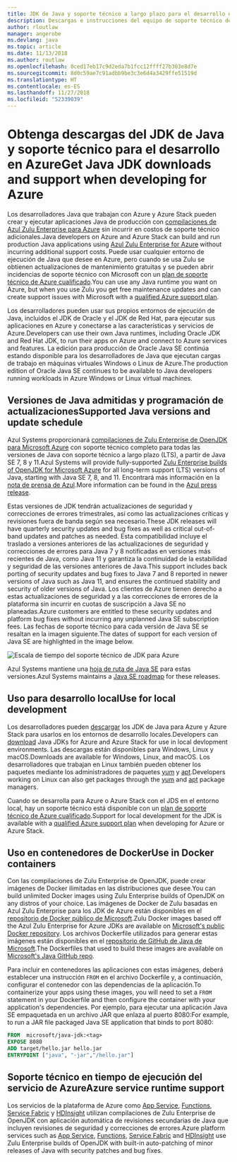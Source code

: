 ```yaml
---
title: JDK de Java y soporte técnico a largo plazo para el desarrollo en Azure
description: Descargas e instrucciones del equipo de soporte técnico de Azure para el desarrollo y ejecución de aplicaciones Java.
author: rloutlaw
manager: angerobe
ms.devlang: java
ms.topic: article
ms.date: 11/13/2018
ms.author: routlaw
ms.openlocfilehash: 0ced17eb17c9d2eda7b1fcc12ffff27b303e8d7e
ms.sourcegitcommit: 8d0c59ae7c91adbb9be3c3e6d4a3429ffe51519d
ms.translationtype: HT
ms.contentlocale: es-ES
ms.lasthandoff: 11/27/2018
ms.locfileid: "52339039"
---
```

# <a name="get-java-jdk-downloads-and-support-when-developing-for-azure"></a><span data-ttu-id="a7ce2-103">Obtenga descargas del JDK de Java y soporte técnico para el desarrollo en Azure</span><span class="sxs-lookup"><span data-stu-id="a7ce2-103">Get Java JDK downloads and support when developing for Azure</span></span>

<span data-ttu-id="a7ce2-104">Los desarrolladores Java que trabajan con Azure y Azure Stack pueden crear y ejecutar aplicaciones Java de producción con [compilaciones de Azul Zulu Enterprise para Azure](https://www.azul.com/downloads/azure-only/zulu/) sin incurrir en costos de soporte técnico adicionales.</span><span class="sxs-lookup"><span data-stu-id="a7ce2-104">Java developers on Azure and Azure Stack can build and run production Java applications using [Azul Zulu Enterprise for Azure](https://www.azul.com/downloads/azure-only/zulu/) without incurring additional support costs.</span></span> <span data-ttu-id="a7ce2-105">Puede usar cualquier entorno de ejecución de Java que desee en Azure, pero cuando se usa Zulu se obtienen actualizaciones de mantenimiento gratuitas y se pueden abrir incidencias de soporte técnico con Microsoft con un [plan de soporte técnico de Azure cualificado](https://azure.microsoft.com/support/plans/).</span><span class="sxs-lookup"><span data-stu-id="a7ce2-105">You can use any Java runtime you want on Azure, but when you use Zulu you get free maintenance updates and can create support issues with Microsoft with a  [qualified Azure support plan](https://azure.microsoft.com/support/plans/).</span></span>

<span data-ttu-id="a7ce2-106">Los desarrolladores pueden usar sus propios entornos de ejecución de Java, incluidos el JDK de Oracle y el JDK de Red Hat, para ejecutar sus aplicaciones en Azure y conectarse a las características y servicios de Azure.</span><span class="sxs-lookup"><span data-stu-id="a7ce2-106">Developers can use their own Java runtimes, including Oracle JDK and Red Hat JDK, to run their apps on Azure and connect to Azure services and features.</span></span> <span data-ttu-id="a7ce2-107">La edición para producción de Oracle Java SE continúa estando disponible para los desarrolladores de Java que ejecutan cargas de trabajo en máquinas virtuales Windows o Linux de Azure.</span><span class="sxs-lookup"><span data-stu-id="a7ce2-107">The production edition of Oracle Java SE continues to be available to Java developers running  workloads in Azure Windows or Linux virtual machines.</span></span>

## <a name="supported-java-versions-and-update-schedule"></a><span data-ttu-id="a7ce2-108">Versiones de Java admitidas y programación de actualizaciones</span><span class="sxs-lookup"><span data-stu-id="a7ce2-108">Supported Java versions and update schedule</span></span>

<span data-ttu-id="a7ce2-109">Azul Systems proporcionará [compilaciones de Zulu Enterprise de OpenJDK para Microsoft Azure](https://www.azul.com/downloads/azure-only/zulu/) con soporte técnico completo para todas las versiones de Java con soporte técnico a largo plazo (LTS), a partir de Java SE 7, 8 y 11.</span><span class="sxs-lookup"><span data-stu-id="a7ce2-109">Azul Systems will provide fully-supported [Zulu Enterprise builds of OpenJDK for Microsoft Azure](https://www.azul.com/downloads/azure-only/zulu/) for all long-term support (LTS) versions of Java, starting with Java SE 7, 8, and 11.</span></span> <span data-ttu-id="a7ce2-110">Encontrará más información en la [nota de prensa de Azul](https://www.azul.com/press_release/free-java-production-support-for-microsoft-azure-azure-stack).</span><span class="sxs-lookup"><span data-stu-id="a7ce2-110">More information can be found in the [Azul press release](https://www.azul.com/press_release/free-java-production-support-for-microsoft-azure-azure-stack).</span></span>


<span data-ttu-id="a7ce2-111">Estas versiones de JDK tendrán actualizaciones de seguridad y correcciones de errores trimestrales, así como las actualizaciones críticas y revisiones fuera de banda según sea necesario.</span><span class="sxs-lookup"><span data-stu-id="a7ce2-111">These JDK releases will have quarterly security updates and bug fixes as well as critical out-of-band updates and patches as needed.</span></span>  <span data-ttu-id="a7ce2-112">Esta compatibilidad incluye el traslado a versiones anteriores de las actualizaciones de seguridad y correcciones de errores para Java 7 y 8 notificadas en versiones más recientes de Java, como Java 11 y garantiza la continuidad de la estabilidad y seguridad de las versiones anteriores de Java.</span><span class="sxs-lookup"><span data-stu-id="a7ce2-112">This support includes back porting of security updates and bug fixes to Java 7 and 8 reported in newer versions of Java such as Java 11, and ensures the continued stability and security of older versions of Java.</span></span>  <span data-ttu-id="a7ce2-113">Los clientes de Azure tienen derecho a estas actualizaciones de seguridad y a las correcciones de errores de la plataforma sin incurrir en cuotas de suscripción a Java SE no planeadas.</span><span class="sxs-lookup"><span data-stu-id="a7ce2-113">Azure customers are entitled to these security updates and platform bug fixes without incurring any unplanned Java SE subscription fees.</span></span> <span data-ttu-id="a7ce2-114">Las fechas de soporte técnico para cada versión de Java SE se resaltan en la imagen siguiente.</span><span class="sxs-lookup"><span data-stu-id="a7ce2-114">The dates of support for each version of Java SE are highlighted in the image below.</span></span>

![Escala de tiempo del soporte técnico de JDK para Azure](media/azure-jdk-support.png)

<span data-ttu-id="a7ce2-116">Azul Systems mantiene una [hoja de ruta de Java SE](https://www.azul.com/products/azul_support_roadmap/) para estas versiones.</span><span class="sxs-lookup"><span data-stu-id="a7ce2-116">Azul Systems maintains a [Java SE roadmap](https://www.azul.com/products/azul_support_roadmap/) for these releases.</span></span>

## <a name="use-for-local-development"></a><span data-ttu-id="a7ce2-117">Uso para desarrollo local</span><span class="sxs-lookup"><span data-stu-id="a7ce2-117">Use for local development</span></span> 

<span data-ttu-id="a7ce2-118">Los desarrolladores pueden [descargar](https://www.azul.com/downloads/azure-only/zulu/) los JDK de Java para Azure y Azure Stack para usarlos en los entornos de desarrollo locales.</span><span class="sxs-lookup"><span data-stu-id="a7ce2-118">Developers can [download](https://www.azul.com/downloads/azure-only/zulu/) Java JDKs for Azure and Azure Stack for use in local devlopment environments.</span></span> <span data-ttu-id="a7ce2-119">Las descargas están disponibles para Windows, Linux y macOS.</span><span class="sxs-lookup"><span data-stu-id="a7ce2-119">Downloads are available for Windows, Linux, and macOS.</span></span> <span data-ttu-id="a7ce2-120">Los desarrolladores que trabajan en Linux también pueden obtener los paquetes mediante los administradores de paquetes [yum](https://www.azul.com/downloads/azure-only/zulu/#yum-repo) y [apt](https://www.azul.com/downloads/azure-only/zulu/#apt-repo).</span><span class="sxs-lookup"><span data-stu-id="a7ce2-120">Developers working on Linux can also get packages through the  [yum](https://www.azul.com/downloads/azure-only/zulu/#yum-repo) and [apt](https://www.azul.com/downloads/azure-only/zulu/#apt-repo) package managers.</span></span>

<span data-ttu-id="a7ce2-121">Cuando se desarrolla para Azure o Azure Stack con el JDS en el entorno local, hay un soporte técnico está disponible con un [plan de soporte técnico de Azure cualificado](https://azure.microsoft.com/support/plans/).</span><span class="sxs-lookup"><span data-stu-id="a7ce2-121">Support for local development for the JDK is available with a [qualified Azure support plan](https://azure.microsoft.com/support/plans/) when developing for Azure or Azure Stack.</span></span>

## <a name="use-in-docker-containers"></a><span data-ttu-id="a7ce2-122">Uso en contenedores de Docker</span><span class="sxs-lookup"><span data-stu-id="a7ce2-122">Use in Docker containers</span></span>

<span data-ttu-id="a7ce2-123">Con las compilaciones de Zulu Enterprise de OpenJDK, puede crear imágenes de Docker ilimitadas en las distribuciones que desee.</span><span class="sxs-lookup"><span data-stu-id="a7ce2-123">You can build unlimited Docker images using Zulu Enterprise builds of OpenJDK on any distros of your choice.</span></span> <span data-ttu-id="a7ce2-124">Las imágenes de Docker de Zulu basadas en Azul Zulu Enterprise para los JDK de Azure están disponibles en el [repositorio de Docker público de Microsoft](https://hub.docker.com/r/microsoft/java-jdk/).</span><span class="sxs-lookup"><span data-stu-id="a7ce2-124">Zulu Docker images based off the Azul Zulu Enterprise for Azure JDKs are available on [Microsoft's public Docker repository](https://hub.docker.com/r/microsoft/java-jdk/).</span></span> <span data-ttu-id="a7ce2-125">Los archivos Dockerfile utilizados para generar estas imágenes están disponibles en el [repositorio de GitHub de Java de Microsoft](https://github.com/Microsoft/java/tree/master/docker).</span><span class="sxs-lookup"><span data-stu-id="a7ce2-125">The  Dockerfiles that used to build these images are available on [Microsoft's Java GitHub repo](https://github.com/Microsoft/java/tree/master/docker).</span></span>

<span data-ttu-id="a7ce2-126">Para incluir en contenedores las aplicaciones con estas imágenes, deberá establecer una instrucción `FROM` en el archivo Dockerfile y, a continuación, configurar el contenedor con las dependencias de la aplicación.</span><span class="sxs-lookup"><span data-stu-id="a7ce2-126">To containerize your apps using these images, you will need to set a `FROM` statement in your Dockerfile and then configure the container with your application's dependencies.</span></span> <span data-ttu-id="a7ce2-127">Por ejemplo, para ejecutar una aplicación Java SE empaquetada en un archivo JAR que enlaza al puerto 8080:</span><span class="sxs-lookup"><span data-stu-id="a7ce2-127">For example, to run a JAR file packaged Java SE application that binds to port 8080:</span></span>

```Dockerfile
FROM  microsoft/java-jdk:<tag>
EXPOSE 8080
ADD target/hello.jar hello.jar
ENTRYPOINT ["java", "-jar","/hello.jar"]
```

## <a name="azure-service-runtime-support"></a><span data-ttu-id="a7ce2-128">Soporte técnico en tiempo de ejecución del servicio de Azure</span><span class="sxs-lookup"><span data-stu-id="a7ce2-128">Azure service runtime support</span></span>

<span data-ttu-id="a7ce2-129">Los servicios de la plataforma de Azure como [App Service](/azure/app-service/containers/), [Functions](/azure/azure-functions/functions-create-first-java-maven), [Service Fabric](/azure/service-fabric/) y [HDInsight](/azure/hdinsight/) utilizan compilaciones de Zulu Enterprise de OpenJDK con aplicación automática de revisiones secundarias de Java que incluyen revisiones de seguridad y correcciones de errores.</span><span class="sxs-lookup"><span data-stu-id="a7ce2-129">Azure platform services such as [App Service](/azure/app-service/containers/), [Functions](/azure/azure-functions/functions-create-first-java-maven), [Service Fabric](/azure/service-fabric/) and [HDInsight](/azure/hdinsight/)  use Zulu Enterprise builds of OpenJDK with built-in auto-patching of minor releases of Java with security patches and bug fixes.</span></span>